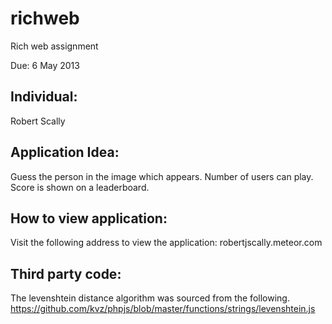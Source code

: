 richweb
=======

Rich web assignment

Due: 6 May 2013

Individual:
--------------------------------------------
Robert Scally


Application Idea:
--------------------------------------------
Guess the person in the image which appears.
Number of users can play. Score is shown on a 
leaderboard.


How to view application:
--------------------------------------------
Visit the following address to view the 
application:
robertjscally.meteor.com


Third party code:
--------------------------------------------
The levenshtein distance algorithm was sourced from the 
following.
https://github.com/kvz/phpjs/blob/master/functions/strings/levenshtein.js
